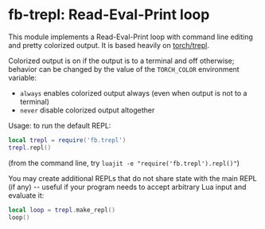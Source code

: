 # fb-trepl: Read-Eval-Print loop

This module implements a Read-Eval-Print loop with command line editing and
pretty colorized output. It is based heavily on
[torch/trepl](https://github.com/torch/trepl).

Colorized output is on if the output is to a terminal and off otherwise;
behavior can be changed by the value of the `TORCH_COLOR` environment variable:
* `always` enables colorized output always (even when output is not to a
  terminal)
* `never` disable colorized output altogether

Usage: to run the default REPL:

```lua
local trepl = require('fb.trepl')
trepl.repl()
```

(from the command line, try `luajit -e "require('fb.trepl').repl()"`)

You may create additional REPLs that do not share state with the main REPL
(if any) -- useful if your program needs to accept arbitrary Lua input
and evaluate it:

```lua
local loop = trepl.make_repl()
loop()
```
